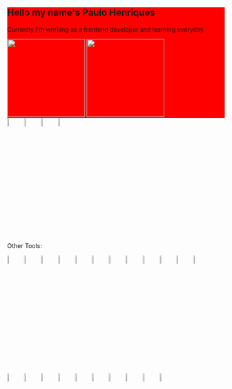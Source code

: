 <div style="background:red;">
  <h2>Hello my name's Paulo Henriques</h2>

   <p>Currently I'm working as a frontend developer and learning everyday.</p>



  <a href="https://github.com/sqirum">
  <img height="180em" src="https://github-readme-stats.vercel.app/api?username=sqirum&show_icons=true&theme=dracula&include_all_commits=true&count_private=true" style="text-decoration:none;">
  <img height="180em" src="https://github-readme-stats.vercel.app/api/top-langs/?username=sqirum&layout=compact&langs_count=7&theme=dracula" style="text-decoration:none;">
  </a>
</div>

<img src="https://cdn.jsdelivr.net/gh/devicons/devicon/icons/html5/html5-original.svg" width="7%"/>
<img src="https://cdn.jsdelivr.net/gh/devicons/devicon/icons/css3/css3-original.svg" width="7%"/>
<img src="https://cdn.jsdelivr.net/gh/devicons/devicon/icons/javascript/javascript-original.svg" width="7%"/>
<img src="https://cdn.jsdelivr.net/gh/devicons/devicon/icons/typescript/typescript-original.svg" width="7%"/>

<p>Other Tools:</p>
<img src="https://cdn.jsdelivr.net/gh/devicons/devicon/icons/nodejs/nodejs-original.svg" width="7%"/>
<img src="https://cdn.jsdelivr.net/gh/devicons/devicon/icons/wordpress/wordpress-plain.svg" width="7%"/>
<img src="https://cdn.jsdelivr.net/gh/devicons/devicon/icons/jquery/jquery-original.svg" width="7%"/>
<img src="https://cdn.jsdelivr.net/gh/devicons/devicon/icons/git/git-original.svg" width="7%"/>
<img src="https://cdn.jsdelivr.net/gh/devicons/devicon/icons/bootstrap/bootstrap-plain.svg" width="7%"/>
<img src="https://cdn.jsdelivr.net/gh/devicons/devicon/icons/sass/sass-original.svg" width="7%"/>
<img src="https://cdn.jsdelivr.net/gh/devicons/devicon/icons/gulp/gulp-plain.svg" width="7%" />
<img src="https://cdn.jsdelivr.net/gh/devicons/devicon/icons/docker/docker-original.svg" width="7%"/>
<img src="https://cdn.jsdelivr.net/gh/devicons/devicon/icons/bitbucket/bitbucket-original.svg" width="7%"/>




<img src="https://cdn.jsdelivr.net/gh/devicons/devicon/icons/html5/html5-original-wordmark.svg" width="7%"/>
<img src="https://cdn.jsdelivr.net/gh/devicons/devicon/icons/css3/css3-original-wordmark.svg" width="7%"/>
<img src="https://cdn.jsdelivr.net/gh/devicons/devicon/icons/javascript/javascript-original.svg" width="7%"/>
<img src="https://cdn.jsdelivr.net/gh/devicons/devicon/icons/typescript/typescript-original.svg" width="7%"/>
<img src="https://cdn.jsdelivr.net/gh/devicons/devicon/icons/git/git-original-wordmark.svg" width="7%"/>
<img src="https://cdn.jsdelivr.net/gh/devicons/devicon/icons/bootstrap/bootstrap-plain-wordmark.svg" width="7%"/>
<img src="https://cdn.jsdelivr.net/gh/devicons/devicon/icons/sass/sass-original.svg" width="7%"/>
<img src="https://cdn.jsdelivr.net/gh/devicons/devicon/icons/jquery/jquery-original-wordmark.svg" width="7%"/>
<img src="https://cdn.jsdelivr.net/gh/devicons/devicon/icons/wordpress/wordpress-original.svg" width="7%"/>
<img src="https://cdn.jsdelivr.net/gh/devicons/devicon/icons/gulp/gulp-plain.svg" width="7%"/>
<img src="https://cdn.jsdelivr.net/gh/devicons/devicon/icons/docker/docker-original-wordmark.svg" width="7%"/>
<img src="https://cdn.jsdelivr.net/gh/devicons/devicon/icons/nodejs/nodejs-original-wordmark.svg" width="7%"/>
<img src="https://cdn.jsdelivr.net/gh/devicons/devicon/icons/bitbucket/bitbucket-original-wordmark.svg" width="7%"/>


